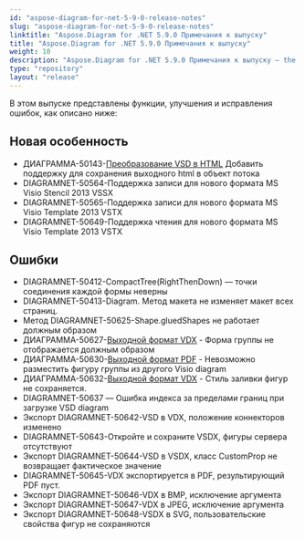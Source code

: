 ```yaml
---
id: "aspose-diagram-for-net-5-9-0-release-notes"
slug: "aspose-diagram-for-net-5-9-0-release-notes"
linktitle: "Aspose.Diagram for .NET 5.9.0 Примечания к выпуску"
title: "Aspose.Diagram for .NET 5.9.0 Примечания к выпуску"
weight: 10
description: "Aspose.Diagram for .NET 5.9.0 Примечания к выпуску – the latest updates and fixes."
type: "repository"
layout: "release"
---
```

В этом выпуске представлены функции, улучшения и исправления ошибок, как описано ниже:
## **Новая особенность**
- ДИАГРАММА-50143-[Преобразование VSD в HTML](https://docs.aspose.com/diagram/net/convert-visio-to-html/) Добавить поддержку для сохранения выходного html в объект потока
- DIAGRAMNET-50564-Поддержка записи для нового формата MS Visio Stencil 2013 VSSX
- DIAGRAMNET-50565-Поддержка записи для нового формата MS Visio Template 2013 VSTX
- DIAGRAMNET-50649-Поддержка чтения для нового формата MS Visio Template 2013 VSTX
## **Ошибки**
- DIAGRAMNET-50412-CompactTree(RightThenDown) — точки соединения каждой формы неверны
- DIAGRAMNET-50413-Diagram. Метод макета не изменяет макет всех страниц.
- Метод DIAGRAMNET-50625-Shape.gluedShapes не работает должным образом
- ДИАГРАММА-50627-[Выходной формат VDX](https://docs.aspose.com/diagram/net/convert-visio-to-other-files/) - Форма группы не отображается должным образом
- ДИАГРАММА-50630-[Выходной формат PDF](https://docs.aspose.com/diagram/net/convert-visio-to-pdf/) - Невозможно разместить фигуру группы из другого Visio diagram
- ДИАГРАММА-50632-[Выходной формат VDX](https://docs.aspose.com/diagram/net/convert-visio-to-other-files/) - Стиль заливки фигур не сохраняется.
- DIAGRAMNET-50637 — Ошибка индекса за пределами границ при загрузке VSD diagram
- Экспорт DIAGRAMNET-50642-VSD в VDX, положение коннекторов изменено
- DIAGRAMNET-50643-Откройте и сохраните VSDX, фигуры сервера отсутствуют
- Экспорт DIAGRAMNET-50644-VSD в VSDX, класс CustomProp не возвращает фактическое значение
- DIAGRAMNET-50645-VDX экспортируется в PDF, результирующий PDF пуст.
- Экспорт DIAGRAMNET-50646-VDX в BMP, исключение аргумента
- Экспорт DIAGRAMNET-50647-VDX в JPEG, исключение аргумента
- Экспорт DIAGRAMNET-50648-VSDX в SVG, пользовательские свойства фигур не сохраняются
